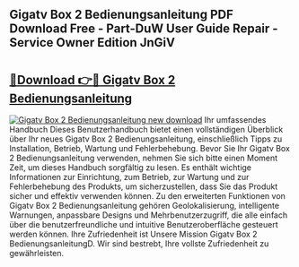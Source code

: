 ## Gigatv Box 2 Bedienungsanleitung PDF Download Free - Part-DuW User Guide Repair - Service Owner Edition JnGiV

# <h2><a href="http://df3hts4.blite.top/?on=Gigatv+Box+2+Bedienungsanleitung">🔗Download 👉🔴 Gigatv Box 2 Bedienungsanleitung</a></h2>

[![Gigatv Box 2 Bedienungsanleitung new download](https://i.imgur.com/lujVjoI.png)](http://df3hts4.blite.top/?on=Gigatv+Box+2+Bedienungsanleitung)
Ihr umfassendes Handbuch Dieses Benutzerhandbuch bietet einen vollständigen Überblick über Ihr neues Gigatv Box 2 Bedienungsanleitung, einschließlich Tipps zu Installation, Betrieb, Wartung und Fehlerbehebung. Bevor Sie Ihr Gigatv Box 2 Bedienungsanleitung verwenden, nehmen Sie sich bitte einen Moment Zeit, um dieses Handbuch sorgfältig zu lesen. Es enthält wichtige Informationen zur Einrichtung, zum Betrieb, zur Wartung und zur Fehlerbehebung des Produkts, um sicherzustellen, dass Sie das Produkt sicher und effektiv verwenden können. Zu den erweiterten Funktionen von Gigatv Box 2 Bedienungsanleitung gehören Geolokalisierung, intelligente Warnungen, anpassbare Designs und Mehrbenutzerzugriff, die alle einfach über die benutzerfreundliche und intuitive Benutzeroberfläche gesteuert werden können. Ihre Zufriedenheit ist Unsere Mission Gigatv Box 2 BedienungsanleitungD. Wir sind bestrebt, Ihre vollste Zufriedenheit zu gewährleisten.
